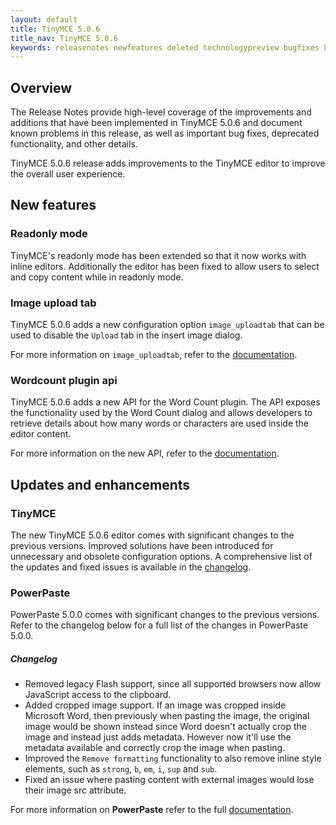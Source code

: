 ```yaml
---
layout: default
title: TinyMCE 5.0.6
title_nav: TinyMCE 5.0.6
keywords: releasenotes newfeatures deleted technologypreview bugfixes knownissues
---
```


## Overview

The Release Notes provide high-level coverage of the improvements and additions that have been implemented in TinyMCE 5.0.6 and document known problems in this release, as well as important bug fixes, deprecated functionality, and other details.

TinyMCE 5.0.6 release adds improvements to the TinyMCE editor to improve the overall user experience.

## New features

### Readonly mode

TinyMCE's readonly mode has been extended so that it now works with inline editors. Additionally the editor has been fixed to allow users to select and copy content while in readonly mode.

### Image upload tab

TinyMCE 5.0.6 adds a new configuration option `image_uploadtab` that can be used to disable the `Upload` tab in the insert image dialog.

For more information on `image_uploadtab`, refer to the [documentation]({{site.baseurl}}/plugins/image/#image_uploadtab).

### Wordcount plugin api

TinyMCE 5.0.6 adds a new API for the Word Count plugin. The API exposes the functionality used by the Word Count dialog and allows developers to retrieve details about how many words or characters are used inside the editor content.

For more information on the new API, refer to the [documentation]({{site.baseurl}}/plugins/wordcount/#api).

## Updates and enhancements

### TinyMCE

The new TinyMCE 5.0.6 editor comes with significant changes to the previous versions. Improved solutions have been introduced for unnecessary and obsolete configuration options. A comprehensive list of the updates and fixed issues is available in the [changelog]({{site.baseurl}}/changelog/#version506may222019).

### PowerPaste

PowerPaste 5.0.0 comes with significant changes to the previous versions. Refer to the changelog below for a full list of the changes in PowerPaste 5.0.0.

##### Changelog

* Removed legacy Flash support, since all supported browsers now allow JavaScript access to the clipboard.
* Added cropped image support. If an image was cropped inside Microsoft Word, then previously when pasting the image, the original image would be shown instead since Word doesn't actually crop the image and instead just adds metadata. However now it'll use the metadata available and correctly crop the image when pasting.
* Improved the `Remove formatting` functionality to also remove inline style elements, such as `strong`, `b`, `em`, `i`, `sup` and `sub`.
* Fixed an issue where pasting content with external images would lose their image src attribute.

For more information on **PowerPaste** refer to the full [documentation]({{site.baseurl}}/plugins/powerpaste/).
